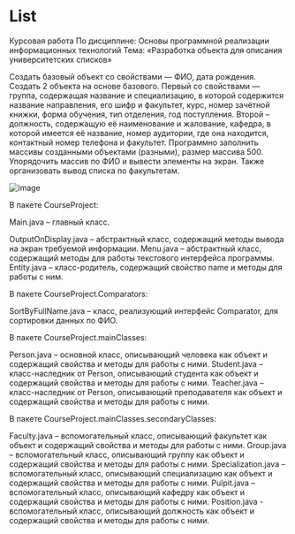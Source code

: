 # List
Курсовая работа
По дисциплине: Основы программной реализации информационных технологий
Тема: «Разработка объекта для описания университетских списков»

Создать базовый объект со свойствами — ФИО, дата рождения.
Создать 2 объекта на основе базового. Первый со свойствами — группа, содержащая название и специализацию, в которой содержится название направления, его шифр и факультет, курс, номер зачётной книжки, форма обучения, тип отделения, год поступления.
Второй – должность, содержащую её наименование и жалование, кафедра, в которой имеется её название, номер аудитории, где она находится, контактный номер телефона и факультет.
Программно заполнить массивы созданными объектами (разными), размер
массива 500.
Упорядочить массив по ФИО и вывести элементы на экран. Также организовать вывод списка по факультетам.

![image](https://github.com/Aseev-Sergey/List/assets/85245803/08c2bdb6-fe0b-4ad2-9933-3a97a08fcef0)

В пакете CourseProject:

Main.java – главный класс.

OutputOnDisplay.java – абстрактный класс, содержащий методы вывода на экран требуемой информации.
Menu.java – абстрактный класс, содержащий методы для работы текстового интерфейса программы.
Entity.java – класс-родитель, содержащий свойство name и методы для работы с ним.

В пакете CourseProject.Comparators:

SortByFullName.java – класс, реализующий интерфейс Comparator, для сортировки данных по ФИО.

В пакете CourseProject.mainClasses:

Person.java – основной класс, описывающий человека как объект и содержащий свойства и методы для работы с ними.
Student.java – класс-наследник от Person, описывающий студента как объект и содержащий свойства и методы для работы с ними.
Teacher.java – класс-наследник от Person, описывающий преподавателя как объект и содержащий свойства и методы для работы с ними.

В пакете CourseProject.mainClasses.secondaryClasses:

Faculty.java – вспомогательный класс, описывающий факультет как объект и содержащий свойства и методы для работы с ними.
Group.java – вспомогательный класс, описывающий группу как объект и содержащий свойства и методы для работы с ними.
Specialization.java – вспомогательный класс, описывающий специализацию как объект и содержащий свойства и методы для работы с ними.
Pulpit.java – вспомогательный класс, описывающий кафедру как объект и содержащий свойства и методы для работы с ними.
Position.java - вспомогательный класс, описывающий должность как объект и содержащий свойства и методы для работы с ними.



